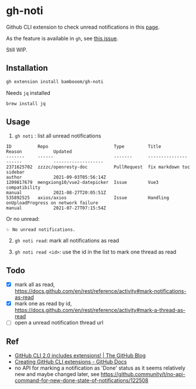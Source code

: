 # gh-noti

Github CLI extension to check unread notifications in this [page](https://github.com/notifications).

As the feature is available in `gh`, see [this issue](https://github.com/cli/cli/issues/659).

Still WIP.

## Installation

```sh
gh extension install bambooom/gh-noti
```

Needs `jq` installed

```sh
brew install jq
```

## Usage

1. `gh noti` : list all unread notifications

```
ID          Repo                         Type         Title                                                                                                 Reason            Updated
-------     ------                       -------      ---------------                                                                                       ------            -------------------
2371625702  zzzzc/openresty-doc          PullRequest  fix markdown toc sidebar                                                                              author            2021-09-03T05:56:14Z
1209817679  mengxiong10/vue2-datepicker  Issue        Vue3 compatibility                                                                                    manual            2021-08-27T20:05:51Z
535892525   axios/axios                  Issue        Handling onUploadProgress on network failure                                                          manual            2021-07-27T07:15:54Z
```

Or no unread:

```
✨ No unread notifications.
```

2. `gh noti read`: mark all notifications as read

3. `gh noti read <id>`: use the id in the list to mark one thread as read

## Todo
- [x] mark all as read, https://docs.github.com/en/rest/reference/activity#mark-notifications-as-read
- [x] mark one as read by id, https://docs.github.com/en/rest/reference/activity#mark-a-thread-as-read
- [ ] open a unread notification thread url

## Ref
* [GitHub CLI 2.0 includes extensions! | The GitHub Blog](https://github.blog/2021-08-24-github-cli-2-0-includes-extensions/)
* [Creating GitHub CLI extensions - GitHub Docs](https://docs.github.com/en/github-cli/github-cli/creating-github-cli-extensions)
* no API for marking a notification as 'Done' status as it seems relatively new and maybe changed later, see https://github.community/t/no-api-command-for-new-done-state-of-notifications/122508
